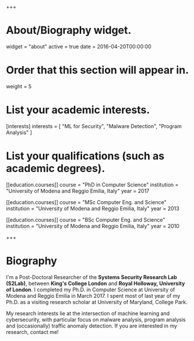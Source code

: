 +++
# About/Biography widget.
widget = "about"
active = true
date = 2016-04-20T00:00:00

# Order that this section will appear in.
weight = 5

# List your academic interests.
[interests]
  interests = [
    "ML for Security",
    "Malware Detection",
    "Program Analysis"
  ]

# List your qualifications (such as academic degrees).
[[education.courses]]
  course = "PhD in Computer Science"
  institution = "University of Modena and Reggio Emilia, Italy"
  year = 2017

[[education.courses]]
  course = "MSc Computer Eng. and Science"
  institution = "University of Modena and Reggio Emilia, Italy"
  year = 2013

[[education.courses]]
  course = "BSc Computer Eng. and Science"
  institution = "University of Modena and Reggio Emilia, Italy"
  year = 2010

+++

# Biography

I'm a Post-Doctoral Researcher of the **Systems Security Research Lab (S2Lab)**, between **King's College London** and **Royal Holloway, University of London**. I completed my Ph.D. in Computer Science at University of Modena and Reggio Emilia in March 2017. I spent most of last year of my Ph.D. as a visiting research scholar at University of Maryland, College Park.

My research interests lie at the intersection of machine learning and cybersecurity, with particular focus on  malware analysis, program analysis and (occasionally) traffic anomaly detection. If you are interested in my research, contact me!

